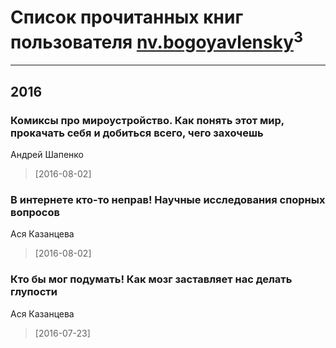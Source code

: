 # Список прочитанных книг пользователя [nv.bogoyavlensky](http://vk.com/id2193824)<sup>3</sup>
---

## 2016

### Комиксы про мироустройство. Как понять этот мир, прокачать себя и добиться всего, чего захочешь
Андрей Шапенко
> [2016-08-02] 


### В интернете кто-то неправ! Научные исследования спорных вопросов
Ася Казанцева
> [2016-08-02] 


### Кто бы мог подумать! Как мозг заставляет нас делать глупости
Ася Казанцева
> [2016-07-23] 



